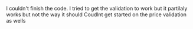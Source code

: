 I couldn't finish the code. I tried to get the validation to work but it partilaly works but not the way it should
Coudlnt get started on the price validation as wells
